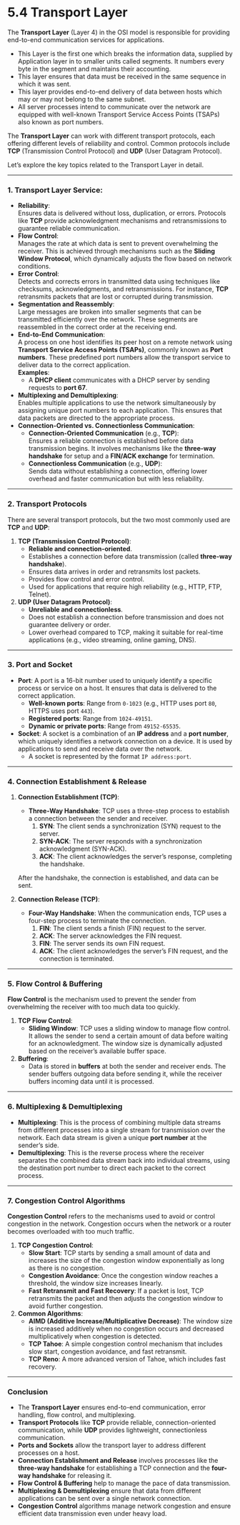 # 5.4 Transport Layer

The **Transport Layer** (Layer 4) in the OSI model is responsible for providing end-to-end communication services for applications.&#x20;

* This Layer is the first one which breaks the information data, supplied by Application layer in to smaller units called segments. It numbers every byte in the segment and maintains their accounting.
* This layer ensures that data must be received in the same sequence in which it was sent.
* This layer provides end-to-end delivery of data between hosts which may or may not belong to the same subnet.
* All server processes intend to communicate over the network are equipped with well-known Transport Service Access Points (TSAPs) also known as port numbers.

The **Transport Layer** can work with different transport protocols, each offering different levels of reliability and control. Common protocols include **TCP** (Transmission Control Protocol) and **UDP** (User Datagram Protocol).

Let’s explore the key topics related to the Transport Layer in detail.

***

### 1. Transport Layer Service:

* **Reliability**:\
  Ensures data is delivered without loss, duplication, or errors. Protocols like **TCP** provide acknowledgment mechanisms and retransmissions to guarantee reliable communication.
* **Flow Control**:\
  Manages the rate at which data is sent to prevent overwhelming the receiver. This is achieved through mechanisms such as the **Sliding Window Protocol**, which dynamically adjusts the flow based on network conditions.
* **Error Control**:\
  Detects and corrects errors in transmitted data using techniques like checksums, acknowledgments, and retransmissions. For instance, **TCP** retransmits packets that are lost or corrupted during transmission.
* **Segmentation and Reassembly**:\
  Large messages are broken into smaller segments that can be transmitted efficiently over the network. These segments are reassembled in the correct order at the receiving end.
* **End-to-End Communication**:\
  A process on one host identifies its peer host on a remote network using **Transport Service Access Points (TSAPs)**, commonly known as **Port numbers**. These predefined port numbers allow the transport service to deliver data to the correct application.\
  **Examples**:
  * A **DHCP client** communicates with a DHCP server by sending requests to **port 67**.
* **Multiplexing and Demultiplexing**:\
  Enables multiple applications to use the network simultaneously by assigning unique port numbers to each application. This ensures that data packets are directed to the appropriate process.
* **Connection-Oriented vs. Connectionless Communication**:
  * **Connection-Oriented Communication** (e.g., **TCP**):\
    Ensures a reliable connection is established before data transmission begins. It involves mechanisms like the **three-way handshake** for setup and a **FIN/ACK exchange** for termination.
  * **Connectionless Communication** (e.g., **UDP**):\
    Sends data without establishing a connection, offering lower overhead and faster communication but with less reliability.

***

### **2. Transport Protocols**

There are several transport protocols, but the two most commonly used are **TCP** and **UDP**:

1. **TCP (Transmission Control Protocol)**:
   * **Reliable and connection-oriented**.
   * Establishes a connection before data transmission (called **three-way handshake**).
   * Ensures data arrives in order and retransmits lost packets.
   * Provides flow control and error control.
   * Used for applications that require high reliability (e.g., HTTP, FTP, Telnet).
2. **UDP (User Datagram Protocol)**:
   * **Unreliable and connectionless**.
   * Does not establish a connection before transmission and does not guarantee delivery or order.
   * Lower overhead compared to TCP, making it suitable for real-time applications (e.g., video streaming, online gaming, DNS).

***

### **3. Port and Socket**

* **Port**: A port is a 16-bit number used to uniquely identify a specific process or service on a host. It ensures that data is delivered to the correct application.
  * **Well-known ports**: Range from `0-1023` (e.g., HTTP uses port `80`, HTTPS uses port `443`).
  * **Registered ports**: Range from `1024-49151`.
  * **Dynamic or private ports**: Range from `49152-65535`.
* **Socket**: A socket is a combination of an **IP address** and a **port number**, which uniquely identifies a network connection on a device. It is used by applications to send and receive data over the network.
  * A socket is represented by the format `IP address:port`.

***

### **4. Connection Establishment & Release**

1.  **Connection Establishment (TCP)**:

    * **Three-Way Handshake**: TCP uses a three-step process to establish a connection between the sender and receiver.
      1. **SYN**: The client sends a synchronization (SYN) request to the server.
      2. **SYN-ACK**: The server responds with a synchronization acknowledgment (SYN-ACK).
      3. **ACK**: The client acknowledges the server’s response, completing the handshake.

    After the handshake, the connection is established, and data can be sent.
2. **Connection Release (TCP)**:
   * **Four-Way Handshake**: When the communication ends, TCP uses a four-step process to terminate the connection.
     1. **FIN**: The client sends a finish (FIN) request to the server.
     2. **ACK**: The server acknowledges the FIN request.
     3. **FIN**: The server sends its own FIN request.
     4. **ACK**: The client acknowledges the server’s FIN request, and the connection is terminated.

***

### **5. Flow Control & Buffering**

**Flow Control** is the mechanism used to prevent the sender from overwhelming the receiver with too much data too quickly.

1. **TCP Flow Control**:
   * **Sliding Window**: TCP uses a sliding window to manage flow control. It allows the sender to send a certain amount of data before waiting for an acknowledgment. The window size is dynamically adjusted based on the receiver’s available buffer space.
2. **Buffering**:
   * Data is stored in **buffers** at both the sender and receiver ends. The sender buffers outgoing data before sending it, while the receiver buffers incoming data until it is processed.

***

### **6. Multiplexing & Demultiplexing**

* **Multiplexing**: This is the process of combining multiple data streams from different processes into a single stream for transmission over the network. Each data stream is given a unique **port number** at the sender’s side.
* **Demultiplexing**: This is the reverse process where the receiver separates the combined data stream back into individual streams, using the destination port number to direct each packet to the correct process.

***

### **7. Congestion Control Algorithms**

**Congestion Control** refers to the mechanisms used to avoid or control congestion in the network. Congestion occurs when the network or a router becomes overloaded with too much traffic.

1. **TCP Congestion Control**:
   * **Slow Start**: TCP starts by sending a small amount of data and increases the size of the congestion window exponentially as long as there is no congestion.
   * **Congestion Avoidance**: Once the congestion window reaches a threshold, the window size increases linearly.
   * **Fast Retransmit and Fast Recovery**: If a packet is lost, TCP retransmits the packet and then adjusts the congestion window to avoid further congestion.
2. **Common Algorithms**:
   * **AIMD (Additive Increase/Multiplicative Decrease)**: The window size is increased additively when no congestion occurs and decreased multiplicatively when congestion is detected.
   * **TCP Tahoe**: A simple congestion control mechanism that includes slow start, congestion avoidance, and fast retransmit.
   * **TCP Reno**: A more advanced version of Tahoe, which includes fast recovery.

***

### Conclusion

* The **Transport Layer** ensures end-to-end communication, error handling, flow control, and multiplexing.
* **Transport Protocols** like **TCP** provide reliable, connection-oriented communication, while **UDP** provides lightweight, connectionless communication.
* **Ports and Sockets** allow the transport layer to address different processes on a host.
* **Connection Establishment and Release** involves processes like the **three-way handshake** for establishing a TCP connection and the **four-way handshake** for releasing it.
* **Flow Control & Buffering** help to manage the pace of data transmission.
* **Multiplexing & Demultiplexing** ensure that data from different applications can be sent over a single network connection.
* **Congestion Control** algorithms manage network congestion and ensure efficient data transmission even under heavy load.
